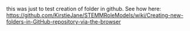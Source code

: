 this was just to test creation of folder in github. 
See how here:
https://github.com/KirstieJane/STEMMRoleModels/wiki/Creating-new-folders-in-GitHub-repository-via-the-browser

